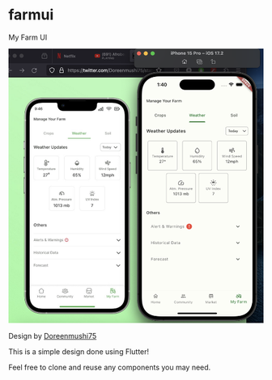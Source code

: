 # farmui

My Farm UI

![designs](image.png)

Design by [Doreenmushi75](https://twitter.com/Doreenmushi75)


This is a simple design done using Flutter!

Feel free to clone and reuse any components you may need.